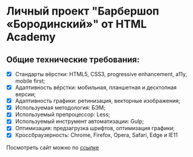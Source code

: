 # **Личный проект "Барбершоп «Бородинский»" от HTML Academy**
## Общие технические требования:
- [X] Стандарты вёрстки: HTML5, CSS3, progressive enhancement, a11y, mobile first;
- [X] Адаптивность вёрстки: мобильная, планшетная и десктопная версии;
- [X] Адаптивность графики: ретинизация, векторные изображения;
- [X] Используемая методология: БЭМ;
- [X] Используемый препроцессор: Less;
- [X] Используемый инструмент автоматизации: Gulp;
- [X] Оптимизация: предзагрузка шрифтов, оптимизация графики;
- [X] Кроссбраузерность: Chrome, Firefox, Opera, Safari, Edge и IE11

Посмотреть сайт можно по [ссылке](https://ustasya.github.io/Barbershop-adaptive-Build/ "Проект Барбершоп «Бородинский»")
